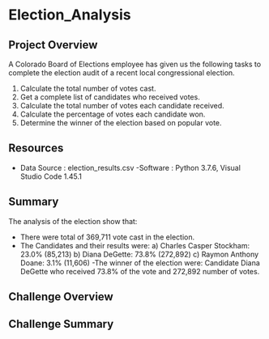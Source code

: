 # Election_Analysis

## Project Overview 
A Colorado Board of Elections employee has given us the following tasks to complete the election audit of a recent local congressional election. 

1. Calculate the total number of votes cast. 
2. Get a complete list of candidates who received votes. 
3. Calculate the total number of votes each candidate received. 
4. Calculate the percentage of votes each candidate won. 
5. Determine the winner of the election based on popular vote. 

## Resources 
- Data Source : election_results.csv
-Software : Python 3.7.6, Visual Studio Code 1.45.1

## Summary 
The analysis of the election show that: 
- There were total of 369,711 vote cast in the election.
- The Candidates and their results were:
  a) Charles Casper Stockham: 23.0% (85,213)
  b) Diana DeGette: 73.8% (272,892)
  c) Raymon Anthony Doane: 3.1% (11,606)
-The winner of the election were:
  Candidate Diana DeGette who received 73.8% of the vote and 272,892 number of votes.
  
## Challenge Overview

## Challenge Summary
